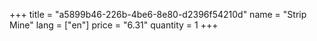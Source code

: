 +++
title = "a5899b46-226b-4be6-8e80-d2396f54210d"
name = "Strip Mine"
lang = ["en"]
price = "6.31"
quantity = 1
+++
